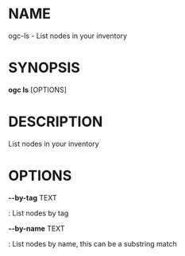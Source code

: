 # NAME

ogc-ls - List nodes in your inventory

# SYNOPSIS

**ogc ls** \[OPTIONS\]

# DESCRIPTION

List nodes in your inventory

# OPTIONS

**\--by-tag** TEXT

:   List nodes by tag

**\--by-name** TEXT

:   List nodes by name, this can be a substring match

